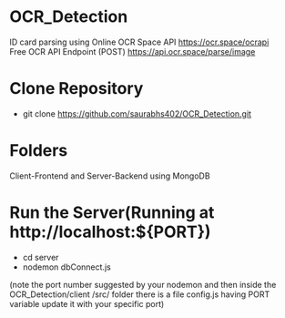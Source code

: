 # OCR_Detection
ID card parsing using Online OCR Space API
https://ocr.space/ocrapi  
Free OCR API Endpoint (POST)
https://api.ocr.space/parse/image


# Clone Repository
* git clone https://github.com/saurabhs402/OCR_Detection.git

# Folders
Client-Frontend and Server-Backend using MongoDB

# Run the Server(Running at  http://localhost:${PORT})
* cd server   
* nodemon dbConnect.js

  
(note the port number suggested by your nodemon and then inside the OCR_Detection/client
/src/ folder there is a file config.js having PORT variable update it with your specific port)





